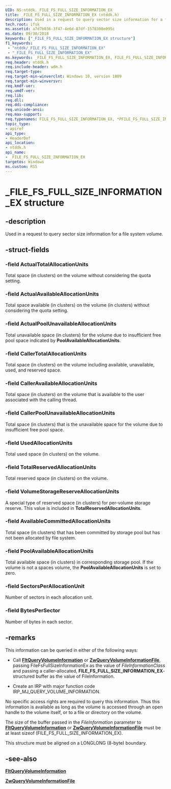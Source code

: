 ```yaml
---
UID: NS:ntddk._FILE_FS_FULL_SIZE_INFORMATION_EX
title: _FILE_FS_FULL_SIZE_INFORMATION_EX (ntddk.h)
description: Used in a request to query sector size information for a file system volume.
tech.root: ifsk
ms.assetid: a7d7b036-3f47-4e6d-87df-1578300e095c
ms.date: 09/30/2018
keywords: ["_FILE_FS_FULL_SIZE_INFORMATION_EX structure"]
f1_keywords:
 - "ntddk/_FILE_FS_FULL_SIZE_INFORMATION_EX"
 - "_FILE_FS_FULL_SIZE_INFORMATION_EX"
ms.keywords: _FILE_FS_FULL_SIZE_INFORMATION_EX, FILE_FS_FULL_SIZE_INFORMATION_EX, *PFILE_FS_FULL_SIZE_INFORMATION_EX, 
req.header: ntddk.h
req.include-header: wdm.h
req.target-type:
req.target-min-winverclnt: Windows 10, version 1809
req.target-min-winversvr:
req.kmdf-ver:
req.umdf-ver:
req.lib:
req.dll:
req.ddi-compliance:
req.unicode-ansi:
req.max-support:
req.typenames: FILE_FS_FULL_SIZE_INFORMATION_EX, *PFILE_FS_FULL_SIZE_INFORMATION_EX
topic_type: 
- apiref
api_type: 
- HeaderDef
api_location: 
- ntddk.h
api_name: 
- _FILE_FS_FULL_SIZE_INFORMATION_EX
targetos: Windows
ms.custom: RS5
---
```


# _FILE_FS_FULL_SIZE_INFORMATION_EX structure

## -description
Used in a request to query sector size information for a file system volume.

## -struct-fields

### -field ActualTotalAllocationUnits
Total space (in clusters) on the volume without considering the quota setting.
  
### -field ActualAvailableAllocationUnits
Total space available (in clusters) on the volume (in clusters) without considering the quota setting.
 
### -field ActualPoolUnavailableAllocationUnits
Total unavailable space (in clusters) for the volume due to insufficient free pool space indicated by **PoolAvailableAllocationUnits**.

### -field CallerTotalAllocationUnits
Total space (in clusters) on the volume including available, unavailable, used, and reserved space.

### -field CallerAvailableAllocationUnits
Total space (in clusters) on the volume that is available to the user associated with the calling thread.
 
### -field CallerPoolUnavailableAllocationUnits
Total space (in clusters) that is the unavailable space for the volume due to insufficient free pool space.
 
### -field UsedAllocationUnits
Total used space (in clusters) on the volume.
 
### -field TotalReservedAllocationUnits
Total reserved space (in clusters) on the volume.
 
### -field VolumeStorageReserveAllocationUnits
A special type of reserved space (in clusters) for per-volume storage reserve. This value is included in **TotalReservedAllocationUnits**.
 
### -field AvailableCommittedAllocationUnits
Total space (in clusters) that has been committed by storage pool but has not been allocated by file system.
 
### -field PoolAvailableAllocationUnits
Total available space (in clusters) in corresponding storage pool. If the volume is not a spaces volume, the **PoolAvailableAllocationUnits** is set to zero.
 
### -field SectorsPerAllocationUnit
Number of sectors in each allocation unit.
 
### -field BytesPerSector
Number of bytes in each sector. 

## -remarks
This information can be queried in either of the following ways: 

- Call [**FltQueryVolumeInformation**](../fltkernel/nf-fltkernel-fltqueryvolumeinformation.md) or [**ZwQueryVolumeInformationFile**](../ntifs/nf-ntifs-ntqueryvolumeinformationfile.md), passing FileFsFullSizeInformationEx as the value of _FileInformationClass_ and passing a caller-allocated, **FILE_FS_FULL_SIZE_INFORMATION_EX**-structured buffer as the value of FileInformation.

- Create an IRP with major function code IRP_MJ_QUERY_VOLUME_INFORMATION.

No specific access rights are required to query this information. Thus this information is available as long as the volume is accessed through an open handle to the volume itself, or to a file or directory on the volume.

The size of the buffer passed in the _FileInformation_ parameter to [**FltQueryVolumeInformation**](../fltkernel/nf-fltkernel-fltqueryvolumeinformation.md) or [**ZwQueryVolumeInformationFile**](../ntifs/nf-ntifs-ntqueryvolumeinformationfile.md) must be at least sizeof (FILE_FS_FULL_SIZE_INFORMATION_EX). 

This structure must be aligned on a LONGLONG (8-byte) boundary.


## -see-also
[**FltQueryVolumeInformation**](../fltkernel/nf-fltkernel-fltqueryvolumeinformation.md) 

[**ZwQueryVolumeInformationFile**](../ntifs/nf-ntifs-ntqueryvolumeinformationfile.md)
